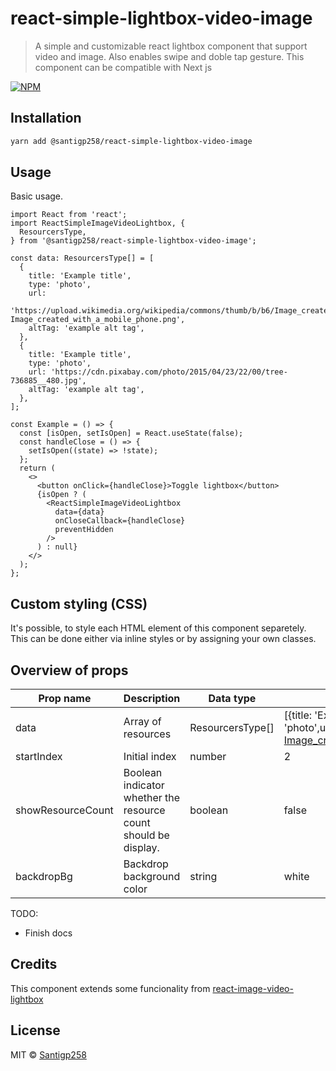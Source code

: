 # react-simple-lightbox-video-image

> A simple and customizable react lightbox component that support video and image. Also enables swipe and doble tap gesture. This component can be compatible with Next js

[![NPM](https://img.shields.io/npm/v/@santigp258/react-simple-lightbox-video-image.svg)](https://www.npmjs.com/package/@santigp258/react-simple-lightbox-video-image)

## Installation

```bash
yarn add @santigp258/react-simple-lightbox-video-image
```

## Usage

Basic usage.

```tsx
import React from 'react';
import ReactSimpleImageVideoLightbox, {
  ResourcersType,
} from '@santigp258/react-simple-lightbox-video-image';

const data: ResourcersType[] = [
  {
    title: 'Example title',
    type: 'photo',
    url:
      'https://upload.wikimedia.org/wikipedia/commons/thumb/b/b6/Image_created_with_a_mobile_phone.png/1200px-Image_created_with_a_mobile_phone.png',
    altTag: 'example alt tag',
  },
  {
    title: 'Example title',
    type: 'photo',
    url: 'https://cdn.pixabay.com/photo/2015/04/23/22/00/tree-736885__480.jpg',
    altTag: 'example alt tag',
  },
];

const Example = () => {
  const [isOpen, setIsOpen] = React.useState(false);
  const handleClose = () => {
    setIsOpen((state) => !state);
  };
  return (
    <>
      <button onClick={handleClose}>Toggle lightbox</button>
      {isOpen ? (
        <ReactSimpleImageVideoLightbox
          data={data}
          onCloseCallback={handleClose}
          preventHidden
        />
      ) : null}
    </>
  );
};
```

## Custom styling (CSS)

It's possible, to style each HTML element of this component separetely. This can be done either via inline styles or by assigning your own classes.

## Overview of props

| Prop name         | Description                                                     | Data type        | Example                                                                                                                                                                                                                   | Default        |
| ----------------- | --------------------------------------------------------------- | ---------------- | ------------------------------------------------------------------------------------------------------------------------------------------------------------------------------------------------------------------------- | -------------- |
| data              | Array of resources                                              | ResourcersType[] | [{title: 'Example title',type: 'photo',url:'https://upload.wikimedia.org/wikipedia/commons/thumb/b/b6/Image_created_with_a_mobile_phone.png/1200px-Image_created_with_a_mobile_phone.png',altTag: 'example alt tag', },]; | undefined           |
| startIndex        | Initial index                                                   | number           | 2                                                                                                                                                                                                                         | 0              |
| showResourceCount | Boolean indicator whether the resource count should be display. | boolean          | false                                                                                                                                                                                                                     | false          |
| backdropBg        | Backdrop background color                                       | string           | white                                                                                                                                                                                                                     | rgba(0,0,0,.5) |

TODO:
- Finish docs

## Credits
This component extends some funcionality from 
[react-image-video-lightbox](https://github.com/Ngineer101/react-image-video-lightbox)
## License

MIT © [Santigp258](https://github.com/santigp258/)
